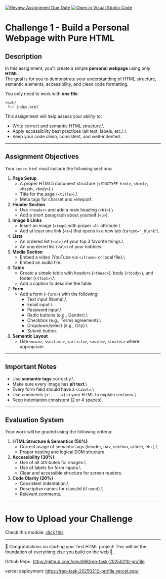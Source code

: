 [![Review Assignment Due Date](https://classroom.github.com/assets/deadline-readme-button-22041afd0340ce965d47ae6ef1cefeee28c7c493a6346c4f15d667ab976d596c.svg)](https://classroom.github.com/a/xVEKPESm)
[![Open in Visual Studio Code](https://classroom.github.com/assets/open-in-vscode-2e0aaae1b6195c2367325f4f02e2d04e9abb55f0b24a779b69b11b9e10269abc.svg)](https://classroom.github.com/online_ide?assignment_repo_id=20891929&assignment_repo_type=AssignmentRepo)

# Challenge 1 - Build a Personal Webpage with Pure HTML

## Description

In this assignment, you'll create a simple **personal webpage** using
only **HTML**.\
The goal is for you to demonstrate your understanding of HTML structure,
semantic elements, accessibility, and clean code formatting.

You only need to work with **one file**:

    root/
     └── index.html

This assignment will help assess your ability to:

- Write correct and semantic HTML structure.\
- Apply accessibility best practices (alt text, labels, etc.).\
- Keep your code clean, consistent, and well-indented.

---

## Assignment Objectives

Your `index.html` must include the following sections:

1.  **Page Setup**
    - A proper HTML5 document structure (`<!DOCTYPE html>`, `<html>`,
      `<head>`, `<body>`).\
    - Title for the page (`<title>`).\
    - Meta tags for charset and viewport.
2.  **Header Section**
    - Use `<header>` and add a main heading (`<h1>`).\
    - Add a short paragraph about yourself (`<p>`).
3.  **Image & Links**
    - Insert an image (`<img>`) with proper `alt` attribute.\
    - Add at least one link (`<a>`) that opens in a new tab
      (`target="_blank"`).
4.  **Lists**
    - An ordered list (`<ol>`) of your top 3 favorite things.\
    - An unordered list (`<ul>`) of your hobbies.
5.  **Media Section**
    - Embed a video (YouTube via `<iframe>` or local file).\
    - Embed an audio file.
6.  **Table**
    - Create a simple table with headers (`<thead>`), body
      (`<tbody>`), and footer (`<tfoot>`).\
    - Add a caption to describe the table.
7.  **Form**
    - Add a form (`<form>`) with the following:
      - Text input (Name).\
      - Email input.\
      - Password input.\
      - Radio buttons (e.g., Gender).\
      - Checkbox (e.g., Terms agreement).\
      - Dropdown/select (e.g., City).\
      - Submit button.
8.  **Semantic Layout**
    - Use `<main>`, `<section>`, `<article>`, `<aside>`, `<footer>`
      where appropriate.

---

## Important Notes

- Use **semantic tags** correctly.\
- Make sure every image has **alt text**.\
- Every form field should have a `<label>`.\
- Use comments (`<!-- -->`) in your HTML to explain sections.\
- Keep indentation consistent (2 or 4 spaces).

---

## Evaluation System

Your work will be graded using the following criteria:

1.  **HTML Structure & Semantics (50%)**
    - Correct usage of semantic tags (header, nav, section, article,
      etc.).\
    - Proper nesting and logical DOM structure.
2.  **Accessibility (30%)**
    - Use of alt attributes for images.\
    - Use of labels for form inputs.\
    - Clear and accessible structure for screen readers.
3.  **Code Clarity (20%)**
    - Consistent indentation.\
    - Descriptive names for class/id (if used).\
    - Relevant comments.

---

# How to Upload your Challenge

Check this module: [click this](https://orchid-clematis-3e4.notion.site/Panduan-Penggunaan-Git-Untuk-Upload-Assignment-e2d80a19b3684f5d8f1a4209dcf85445?pvs=73)

---

🎉 Congratulations on starting your first HTML project! This will be the
foundation of everything else you build on the web 🚀.

Github Repo:
https://github.com/sena168/rep-task-20250210-profile

vercel deployment:
https://rep-task-20250210-profile.vercel.app/
